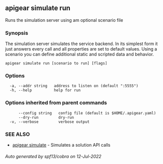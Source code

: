 ## apigear simulate run

Runs the simulation server using am optional scenario file

### Synopsis

The simulation server simulates the service backend. 
In its simplest form it just answers every call and all properties are set to default values. 
Using a scenario you can define additional static and scripted data and behavior.

```
apigear simulate run [scenario to run] [flags]
```

### Options

```
  -a, --addr string   address to listen on (default ":5555")
  -h, --help          help for run
```

### Options inherited from parent commands

```
      --config string   config file (default is $HOME/.apigear.yaml)
      --dry-run         dry-run
  -v, --verbose         verbose output
```

### SEE ALSO

* [apigear simulate](apigear_simulate.md)	 - Simulates a solution API calls

###### Auto generated by spf13/cobra on 12-Jul-2022
